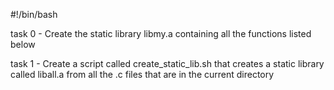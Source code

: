 #!/bin/bash

task 0 - Create the static library libmy.a containing all the functions listed below

task 1 - Create a script called create_static_lib.sh that creates a static library called liball.a from all the .c files that are in the current directory
